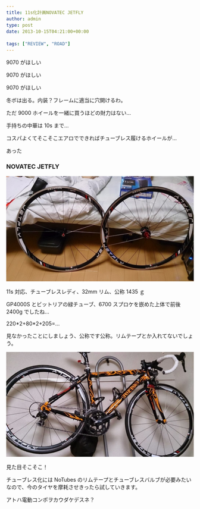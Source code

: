```yaml
---
title: 11s化計画NOVATEC JETFLY
author: admin
type: post
date: 2013-10-15T04:21:00+00:00

tags: ["REVIEW", "ROAD"]
---
```


9070 がほしい

9070 がほしい

9070 がほしい

冬ボは出る。内装？フレームに適当に穴開けるわ。

ただ 9000 ホイールを一緒に買うほどの財力はない…

手持ちの中華は 10s まで…

コスパよくてそこそこエアロでできればチューブレス履けるホイールが…

あった

### NOVATEC JETFLY

![image](BWXIUoJCEAAl97d.jpg)

11s 対応、チューブレスレディ、32mm リム、公称 1435 ｇ

GP4000S とビットリアの緑チューブ、6700 スプロケを嵌めた上体で前後 2400g でしたね…

220\*2+80\*2+205=…

見なかったことにしましょう、公称です公称。リムテープとか入れてないでしょう。

![image](BWXhenkCIAEeGMK.jpg)

見た目そこそこ！

チューブレス化には NoTubes のリムテープとチューブレスバルブが必要みたいなので、今のタイヤを摩耗させきったら試していきます。

アトハ電動コンポヲカウダケデスネ？
